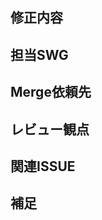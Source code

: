 ## 修正内容

## 担当SWG
<!-- (SWG[1-6] もしくは アカウント名) -->

## Merge依頼先
<!-- (SGW[1-6] もしくは アカウント名) -->
<!-- 個人を指定するにはあわせてReviewersに設定すること-->

## レビュー観点
<!--特にレビューをしてほしい点について記述する-->

## 関連ISSUE

## 補足
